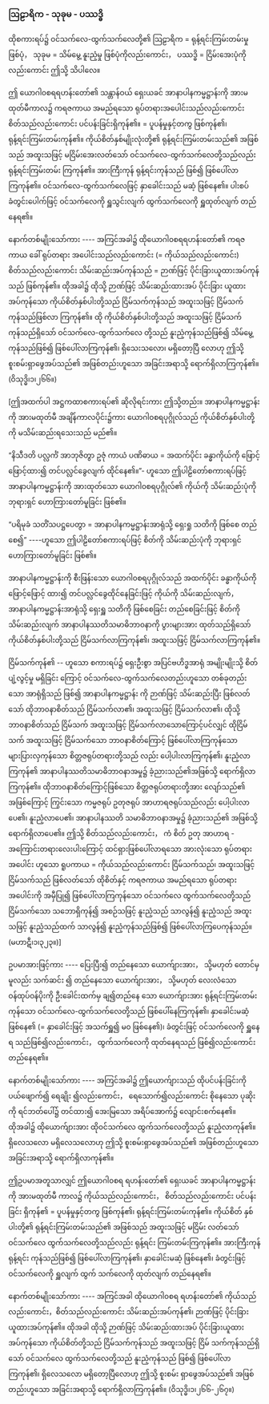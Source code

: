 ### ဩဠာရိက - သုခုမ - ပဿဒ္ဓိ

ထိုစကားရပ်၌ ဝင်သက်လေ-ထွက်သက်လေတို့၏ ဩဠာရိက = ရုန့်ရင်းကြမ်းတမ်းမှုဖြစ်ပုံ， သုခုမ = သိမ်မွေ့ နူးညံ့မှု ဖြစ်ပုံကိုလည်းကောင်း， ပဿဒ္ဓိ = ငြိမ်းအေးပုံကိုလည်းကောင်း ဤသို့ သိပါလေ။

ဤ ယောဂါ၀စရရဟန်းတော်၏ သန္တာန်ဝယ် ရှေးယခင် အာနာပါနကမ္မဋ္ဌာန်းကို အားမထုတ်မီကာလ၌ ကရဇကာယ အမည်ရသော ရုပ်တရားအပေါင်းသည်လည်းကောင်း စိတ်သည်လည်းကောင်း ပင်ပန်းခြင်းရှိကုန်၏။
= ပူပန်မှုနှင့်တကွ ဖြစ်ကုန်၏၊ ရုန့်ရင်းကြမ်းတမ်းကုန်၏။ 
ကိုယ်စိတ်နှစ်မျိုးလုံးတို့၏ ရုန့်ရင်းကြမ်းတမ်းသည်၏ အဖြစ်သည် အထူးသဖြင့် မငြိမ်းအေးလတ်သော် ဝင်သက်လေ-ထွက်သက်လေတို့သည်လည်း ရုန့်ရင်းကြမ်းတမ်း ကြကုန်၏။ 
အားကြီးကုန် ရုန့်ရင်းကုန်သည် ဖြစ်၍ ဖြစ်ပေါ်လာကြကုန်၏။ 
ဝင်သက်လေ-ထွက်သက်လေဖြင့် နှာခေါင်းသည် မဆံ့ ဖြစ်နေ၏။ 
ပါးစပ် ခံတွင်းပေါက်ဖြင့် ဝင်သက်လေကို ရှူသွင်းလျက် ထွက်သက်လေကို ရှူထုတ်လျက် တည်နေရ၏။

နောက်တစ်မျိုးသော်ကား ---- အကြင်အခါ၌ ထိုယောဂါ၀စရရဟန်းတော်၏ ကရဇကာယ ခေါ် ရုပ်တရား အပေါင်းသည်လည်းကောင်း (= ကိုယ်သည်လည်းကောင်း) စိတ်သည်လည်းကောင်း သိမ်းဆည်းအပ်ကုန်သည် = ဉာဏ်ဖြင့် ပိုင်းခြားယူထားအပ်ကုန်သည် ဖြစ်ကုန်၏။ 
ထိုအခါ၌ ထိုသို့ ဉာဏ်ဖြင့် သိမ်းဆည်းထားအပ် ပိုင်းခြား ယူထားအပ်ကုန်သော ကိုယ်စိတ်နှစ်ပါးတို့သည် ငြိမ်သက်ကုန်သည် အထူးသဖြင့် ငြိမ်သက်ကုန်သည်ဖြစ်လာ ကြကုန်၏။ 
ထို ကိုယ်စိတ်နှစ်ပါးတို့သည် အထူးသဖြင့် ငြိမ်သက်ကုန်သည်ရှိသော် ဝင်သက်လေ-ထွက်သက်လေ တို့သည် နူးညံ့ကုန်သည်ဖြစ်၍ သိမ်မွေ့ကုန်သည်ဖြစ်၍ ဖြစ်ပေါ်လာကြကုန်၏၊ ရှိသေးသလော၊ မရှိတော့ပြီ လောဟု ဤသို့ စူးစမ်းရှာဖွေအပ်သည်၏ အဖြစ်တည်းဟူသော အခြင်းအရာသို့ ရောက်ရှိလာကြကုန်၏။
<r>(ဝိသုဒ္ဓိ၊၁၊၂၆၆။)</r>

[ဤအထက်ပါ အဋ္ဌကထာစကားရပ်၏ ဆိုလိုရင်းကား ဤသို့တည်း။ 
အာနာပါနကမ္မဋ္ဌာန်းကို အားမထုတ်မီ အချိန်ကာလပိုင်း၌ကား ယောဂါ၀စရပုဂ္ဂိုလ်သည် ကိုယ်စိတ်နှစ်ပါးတို့ကို မသိမ်းဆည်းရသေးသည် မည်၏။

“နိသီဒတိ ပလ္လင်္ကံ အာဘုဇိတွာ ဥဇုံ ကာယံ ပဏိဓာယ = အထက်ပိုင်း ခန္ဓာကိုယ်ကို ဖြောင့်ဖြောင့်ထား၍ တင်ပလ္လင်ခွေလျက် ထိုင်နေ၏။”- 
ဟူသော ဤပါဠိတော်စကားရပ်ဖြင့် အာနာပါနကမ္မဋ္ဌာန်းကို အားထုတ်သော ယောဂါ၀စရပုဂ္ဂိုလ်၏ ကိုယ်ကို သိမ်းဆည်းပုံကို ဘုရားရှင် ဟောကြားတော်မူခြင်း ဖြစ်၏။

“ပရိမုခံ သတိံသပဋ္ဌပေတွာ = အာနာပါနကမ္မဋ္ဌာန်းအာရုံသို့ ရှေးရှု သတိကို ဖြစ်စေ တည်စေ၍” ----ဟူသော ဤပါဠိတော်စကားရပ်ဖြင့် စိတ်ကို သိမ်းဆည်းပုံကို ဘုရားရှင် ဟောကြားတော်မူခြင်း ဖြစ်၏။

အာနာပါနကမ္မဋ္ဌာန်းကို စီးဖြန်းသော ယောဂါ၀စရပုဂ္ဂိုလ်သည် အထက်ပိုင်း ခန္ဓာကိုယ်ကို ဖြောင့်ဖြောင့် ထား၍ တင်ပလ္လင်ခွေထိုင်နေခြင်းဖြင့် ကိုယ်ကို သိမ်းဆည်းလျက်， အာနာပါနကမ္မဋ္ဌာန်းအာရုံသို့ ရှေးရှူ သတိကို ဖြစ်စေခြင်း တည်စေခြင်းဖြင့် စိတ်ကို သိမ်းဆည်းလျက် အာနာပါနဿတိသမာဓိဘာ၀နာကို ပွားများအား ထုတ်သည်ရှိသော် ကိုယ်စိတ်နှစ်ပါးတို့သည် ငြိမ်သက်လာကြကုန်၏၊ အထူးသဖြင့် ငြိမ်သက်လာကြကုန်၏။

ငြိမ်သက်ကုန်၏ -- ဟူသော စကားရပ်၌ ရှေးဦးစွာ အပြင်ဗဟိဒ္ဓအာရုံ အမျိုးမျိုးသို့ စိတ်ပျံ့လွင့်မှု မရှိခြင်း ကြောင့် ဝင်သက်လေ-ထွက်သက်လေတည်းဟူသော တစ်ခုတည်းသော အာရုံရှိသည် ဖြစ်၍ အာနာပါနကမ္မဋ္ဌာန်း ကို ဉာဏ်ဖြင့် သိမ်းဆည်းပြီး ဖြစ်လတ်သော် ထိုဘာ၀နာစိတ်သည် ငြိမ်သက်လာ၏၊ အထူးသဖြင့် ငြိမ်သက်လာ၏၊ ထိုသို့ ဘာ၀နာစိတ်သည် ငြိမ်သက် အထူးသဖြင့် ငြိမ်သက်လာသောကြောင့်ပင်လျှင် ထိုငြိမ်သက် အထူးသဖြင့် ငြိမ်သက်သော ဘာ၀နာစိတ်ကြောင့် ဖြစ်ပေါ်လာကြကုန်သော များပြားလှကုန်သော စိတ္တဇရုပ်တရားတို့သည် လည်း ပေါ့ပါးလာကြကုန်၏၊ နူးညံ့လာကြကုန်၏ အာနာပါနဿတိသမာဓိဘာ၀နာအမှု၌ ခံ့ညားသည်၏အဖြစ်သို့ ရောက်ရှိလာကြကုန်၏။ 
ထိုဘာ၀နာစိတ်ကြောင့်ဖြစ်သော စိတ္တဇရုပ်တရားတို့အား လျော်သည်၏ အဖြစ်ကြောင့် ကြွင်းသော ကမ္မဇရုပ် ဥတုဇရုပ် အာဟာရဇရုပ်သည်လည်း ပေါ့ပါးလာပေ၏၊ နူးညံ့လာပေ၏၊ အာနာပါနဿတိ သမာဓိဘာ၀နာအမှု၌ ခံ့ညားသည်၏ အဖြစ်သို့ ရောက်ရှိလာပေ၏။ 
ဤသို့ စိတ်သည်လည်းကောင်း， ကံ စိတ် ဥတု အာဟာရ - အကြောင်းတရားလေးပါးကြောင့် ထင်ရှားဖြစ်ပေါ်လာရသော အားလုံးသော ရုပ်တရားအပေါင်း ဟူသော ရူပကာယ = ကိုယ်သည်လည်းကောင်း ငြိမ်သက်သည်၊ အထူးသဖြင့် ငြိမ်သက်သည် ဖြစ်လတ်သော် ထိုစိတ်နှင့် ကရဇကာယ အမည်ရသော ရုပ်တရားအပေါင်းကို အမှီပြု၍ ဖြစ်ပေါ်လာကြကုန်သော ဝင်သက်လေ ထွက်သက်လေတို့သည် ငြိမ်သက်သော သဘောရှိကုန်၍ အစဉ်သဖြင့် နူးညံ့သည် သာလွန်၍ နူးညံ့သည် အထူး သဖြင့် နူးညံ့သည်ထက် သာလွန်၍ နူးညံ့ကုန်သည်ဖြစ်၍ ဖြစ်ပေါ်လာကြပေကုန်သည်။ (မဟာဋီ၊၁၊၃၂၃။)]

ဥပမာအားဖြင့်ကား ---- ပြေးပြီး၍ တည်နေသော ယောက်ျားအား， သို့မဟုတ် တောင်မှမူလည်း သက်ဆင်း ၍ တည်နေသော ယောက်ျားအား， သို့မဟုတ် လေးလံသော ဝန်ထုပ်ဝန်ပိုးကို ဦးခေါင်းထက်မှ ချ၍တည်နေ သော ယောက်ျားအား ရုန့်ရင်းကြမ်းတမ်းကုန်သော ဝင်သက်လေ-ထွက်သက်လေတို့သည် ဖြစ်ပေါ်နေကြကုန်၏၊ နှာခေါင်းမဆံ့ ဖြစ်နေ၏ (= နှာခေါင်းဖြင့် အသက်ရှူ၍ မ၀ ဖြစ်နေ၏)၊ ခံတွင်းဖြင့် ဝင်သက်လေကို ရှူနေရ သည်ဖြစ်၍လည်းကောင်း， ထွက်သက်လေကို ထုတ်နေရသည် ဖြစ်၍လည်းကောင်း တည်နေရ၏။

နောက်တစ်မျိုးသော်ကား ---- အကြင်အခါ၌ ဤယောက်ျားသည် ထိုပင်ပန်းခြင်းကို ပယ်ဖျောက်၍ ရေချိုး ၍လည်းကောင်း， ရေသောက်၍လည်းကောင်း စိုနေသော ပုဆိုးကို ရင်ဘတ်ပေါ်၌ တင်ထား၍ အေးမြသော အရိပ်အောက်၌ လျောင်းစက်နေ၏။ 
ထိုအခါ၌ ထိုယောက်ျားအား ထိုဝင်သက်လေ ထွက်သက်လေတို့သည်
နူးညံ့လာကုန်၏။ 
ရှိလေသလော မရှိလေသလောဟု ဤသို့ စူးစမ်းရှာဖွေအပ်သည်၏ အဖြစ်တည်းဟူသော အခြင်းအရာသို့ ရောက်ရှိလာကုန်၏။

ဤဥပမာအတူသာလျှင် ဤယောဂါ၀စရ ရဟန်းတော်၏ ရှေးယခင် အာနာပါနကမ္မဋ္ဌာန်းကို အားမထုတ်မီ ကာလ၌ ကိုယ်သည်လည်းကောင်း， စိတ်သည်လည်းကောင်း ပင်ပန်းခြင်း ရှိကုန်၏ = ပူပန်မှုနှင့်တကွ ဖြစ်ကုန်၏၊ ရုန့်ရင်းကြမ်းတမ်းကုန်၏။ 
ကိုယ်စိတ် နှစ်ပါးတို့၏ ရုန့်ရင်းကြမ်းတမ်းသည်၏ အဖြစ်သည် အထူးသဖြင့် မငြိမ်း လတ်သော် ဝင်သက်လေ ထွက်သက်လေတို့သည်လည်း ရုန့်ရင်း ကြမ်းတမ်းကြကုန်၏။ 
အားကြီးကုန် ရုန့်ရင်း ကုန်သည်ဖြစ်၍ ဖြစ်ပေါ်လာကြကုန်၏၊ နှာခေါင်းမဆံ့ ဖြစ်နေ၏၊ ခံတွင်းဖြင့် ဝင်သက်လေကို ရှူလျက် ထွက် သက်လေကို ထုတ်လျက် တည်နေရ၏။

နောက်တစ်မျိုးသော်ကား ---- အကြင်အခါ ထိုယောဂါ၀စရ ရဟန်းတော်၏ ကိုယ်သည်လည်းကောင်း，စိတ်သည်လည်းကောင်း သိမ်းဆည်းအပ်ကုန်၏၊ ဉာဏ်ဖြင့် ပိုင်းခြားယူထားအပ်ကုန်၏။ 
ထိုအခါ ထိုသို့ ဉာဏ်ဖြင့် သိမ်းဆည်းထားအပ် ပိုင်းခြားယူထားအပ်ကုန်သော ကိုယ်စိတ်တို့သည် ငြိမ်သက်ကုန်သည် အထူးသဖြင့် ငြိမ် သက်ကုန်သည်ရှိသော် ဝင်သက်လေ ထွက်သက်လေတို့သည် နူးညံ့ကုန်သည် ဖြစ်၍ ဖြစ်ပေါ်လာကြကုန်၏၊ ရှိလေသလော မရှိတော့ပြီလောဟု ဤသို့ စူးစမ်း ရှာဖွေအပ်သည်၏ အဖြစ်တည်းဟူသော အခြင်းအရာသို့
ရောက်ရှိလာကြကုန်၏။ (ဝိသုဒ္ဓိ၊၁၊၂၆၆-၂၆၇။)